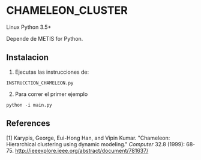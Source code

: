 # CHAMELEON_CLUSTER

Linux
Python 3.5+

Depende de METIS for Python.

## Instalacion

1. Ejecutas las instrucciones de:

```
INSTRUCCTION_CHAMELEON.py
```

2. Para correr el primer ejemplo

```
python -i main.py
```



## References

[1] Karypis, George, Eui-Hong Han, and Vipin Kumar. "Chameleon: Hierarchical clustering using dynamic modeling." *Computer* 32.8 (1999): 68-75.
http://ieeexplore.ieee.org/abstract/document/781637/